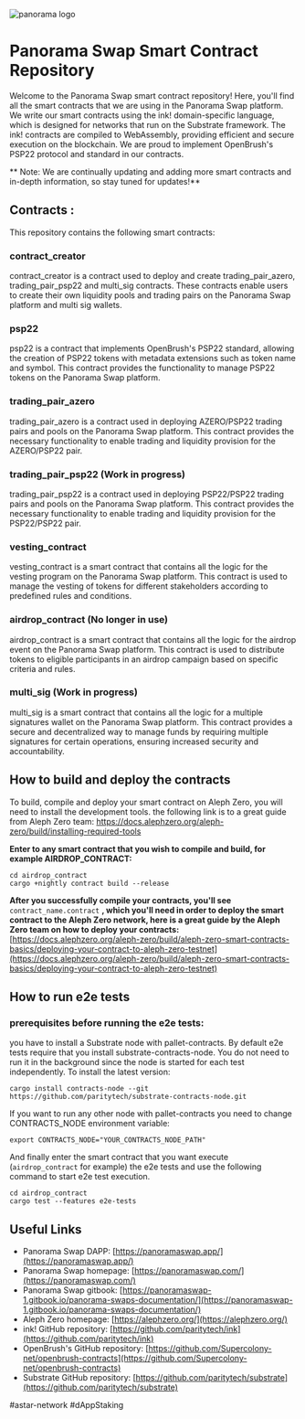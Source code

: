 ![panorama logo](https://i.imagesup.co/images2/302ff85b1ff055738b8c63ae2ca0137f9c3a6929.png)

# Panorama Swap Smart Contract Repository

Welcome to the Panorama Swap smart contract repository! Here, you'll find all the smart contracts that we are using in the Panorama Swap platform. We write our smart contracts using the ink! domain-specific language, which is designed for networks that run on the Substrate framework. The ink! contracts are compiled to WebAssembly, providing efficient and secure execution on the blockchain. We are proud to implement OpenBrush's PSP22 protocol and standard in our contracts.

** Note: We are continually updating and adding more smart contracts and in-depth information, so stay tuned for updates!**

## Contracts :
This repository contains the following smart contracts:

### contract_creator
contract_creator is a contract used to deploy and create trading_pair_azero, trading_pair_psp22 and multi_sig contracts. These contracts enable users to create their own liquidity pools and trading pairs on the Panorama Swap platform and multi sig wallets.

### psp22
psp22 is a contract that implements OpenBrush's PSP22 standard, allowing the creation of PSP22 tokens with metadata extensions such as token name and symbol. This contract provides the functionality to manage PSP22 tokens on the Panorama Swap platform.

### trading_pair_azero
trading_pair_azero is a contract used in deploying AZERO/PSP22 trading pairs and pools on the Panorama Swap platform. This contract provides the necessary functionality to enable trading and liquidity provision for the AZERO/PSP22 pair.

### trading_pair_psp22 (Work in progress)
trading_pair_psp22 is a contract used in deploying PSP22/PSP22 trading pairs and pools on the Panorama Swap platform. This contract provides the necessary functionality to enable trading and liquidity provision for the PSP22/PSP22 pair.

### vesting_contract
vesting_contract is a smart contract that contains all the logic for the vesting program on the Panorama Swap platform. This contract is used to manage the vesting of tokens for different stakeholders according to predefined rules and conditions.

### airdrop_contract (No longer in use)
airdrop_contract is a smart contract that contains all the logic for the airdrop event on the Panorama Swap platform. This contract is used to distribute tokens to eligible participants in an airdrop campaign based on specific criteria and rules.

### multi_sig (Work in progress)
multi_sig is a smart contract that contains all the logic for a multiple signatures wallet on the Panorama Swap platform. This contract provides a secure and decentralized way to manage funds by requiring multiple signatures for certain operations, ensuring increased security and accountability.

## How to build and deploy the contracts

To build, compile and deploy your smart contract on Aleph Zero, you will need to install the development tools. the following link is to a great guide from Aleph Zero team: https://docs.alephzero.org/aleph-zero/build/installing-required-tools

**Enter to any smart contract that you wish to compile and build, for example AIRDROP_CONTRACT:**

```
cd airdrop_contract
cargo +nightly contract build --release
```

**After you successfully compile your contracts, you'll see** ```contract_name.contract```
**, which you'll need in order to deploy the smart contract to the Aleph Zero network, here is a great guide by the Aleph Zero team on how to deploy your contracts:** [https://docs.alephzero.org/aleph-zero/build/aleph-zero-smart-contracts-basics/deploying-your-contract-to-aleph-zero-testnet](https://docs.alephzero.org/aleph-zero/build/aleph-zero-smart-contracts-basics/deploying-your-contract-to-aleph-zero-testnet)

## How to run e2e tests ##

### prerequisites before running the e2e tests:

you have to install a Substrate node with pallet-contracts. By default e2e tests require that you install substrate-contracts-node. You do not need to run it in the background since the node is started for each test independently. To install the latest version:
```
cargo install contracts-node --git https://github.com/paritytech/substrate-contracts-node.git
```

If you want to run any other node with pallet-contracts you need to change CONTRACTS_NODE environment variable:
```
export CONTRACTS_NODE="YOUR_CONTRACTS_NODE_PATH"
```

And finally enter the smart contract that you want execute (```airdrop_contract``` for example) the e2e tests and use the following command to start e2e test execution.

```
cd airdrop_contract
cargo test --features e2e-tests
```


## Useful Links

- Panorama Swap DAPP: [https://panoramaswap.app/](https://panoramaswap.app/)
- Panorama Swap homepage: [https://panoramaswap.com/](https://panoramaswap.com/)
- Panorama Swap gitbook: [https://panoramaswap-1.gitbook.io/panorama-swaps-documentation/](https://panoramaswap-1.gitbook.io/panorama-swaps-documentation/)
- Aleph Zero homepage: [https://alephzero.org/](https://alephzero.org/)
- ink! GitHub repository: [https://github.com/paritytech/ink](https://github.com/paritytech/ink)
- OpenBrush's GitHub repository: [https://github.com/Supercolony-net/openbrush-contracts](https://github.com/Supercolony-net/openbrush-contracts)
- Substrate GitHub repository: [https://github.com/paritytech/substrate](https://github.com/paritytech/substrate)

#astar-network #dAppStaking
